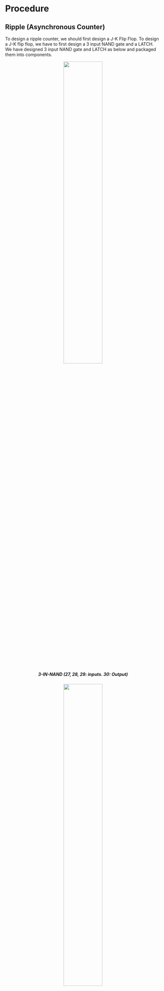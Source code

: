 # Procedure

## Ripple (Asynchronous Counter)

To design a ripple counter, we should first design a J-K Flip Flop. To design a J-K flip flop, we have to first design a 3 input NAND gate and a LATCH. We have designed 3 input NAND gate and LATCH as below and packaged them into components.

    
<center>
<img src="./images/E8p1.png" style="width:50%">

##### 3-IN-NAND (27, 28, 29: inputs. 30: Output)  		
</center>




<center>
<img src="./images/E8p2.png" style="width:50%">

##### LATCH
</center>



Using the 3-In-NAND and LATCH, we have designed J-K-FlipFlop as below. Then packaged it into component.
<center>
<img src="./images/E8p3.png" style="width:50%">

##### J-K-FlipFLop (83, 84: Inputs. 85, 86: Outputs)
</center>



Now using the J-K-FlipFLop, we have designed the ripple counter as below.

## 3 Bit Ripple Counter
***LSB: 191 MSB: 193***

### Clock 1: 
<center>
<img src="./images/E8p4.png" style="width:50%">

##### Number: 000
</center>



### Clock 2:

<center>
<img src="./images/E8p5.png" style="width:50%">

##### Number: 001
</center>

### Clock 3:

<center>
<img src="./images/E8p6.png" style="width:50%">

##### Number: 010
</center>

### Clock 4:

<center>
<img src="./images/E8p7.png" style="width:50%">

##### Number: 011
</center>

### Clock 5:

<center>
<img src="./images/E8p8.png" style="width:50%">

##### Number: 100
</center>

### Clock 6:

<center>
<img src="./images/E8p9.png" style="width:50%">

##### Number: 101
</center>

### Clock 7:

<center>
<img src="./images/E8p10.png" style="width:50%">

##### Number: 110
</center>


### Clock 8:

<center>
<img src="./images/E8p11.png" style="width:50%">

##### Number: 111
</center>

### Clock 9: (Back to initial state)


<center>
<img src="./images/E8p12.png" style="width:50%">

##### Number: 000
</center>


## 3-Bit synchronous Counter

Using J-K-FlipFlop and AND gate we can design asynchronous counters as below.

***204: LSB, 206: MSB***

### Clock 1:

<center>
<img src="./images/E8p13.png" style="width:50%">

##### Number: 111
</center>

### Clock 2:

<center>
<img src="./images/E8p14.png" style="width:50%">

##### Number: 110
</center>

### Clock 3:

<center>
<img src="./images/E8p15.png" style="width:50%">

##### Number: 101
</center>

### Clock 4:

<center>
<img src="./images/E8p16.png" style="width:50%">

##### Number: 100
</center>

### Clock 5:

<center>
<img src="./images/E8p17.png" style="width:50%">

##### Number: 011
</center>

### Clock 6:

<center>
<img src="./images/E8p18.png" style="width:50%">

##### Number: 010
</center>

### Clock 7:

<center>
<img src="./images/E8p19.png" style="width:50%">

##### Number: 001
</center>

### Clock 8:

<center>
<img src="./images/E8p20.png" style="width:50%">

##### Number: 000
</center>

### Clock 9: (Back to initial state)

<center>
<img src="./images/E8p21.png" style="width:50%">

##### Number: 111
</center>



# Manual
- Follow the below manual and perform the experiment
    - Manual --> [Click Here](./simulation/coavlNew.pdf)

<center>
<embed src="./simulation/coavlNew.pdf" type="application/pdf">
</center>

